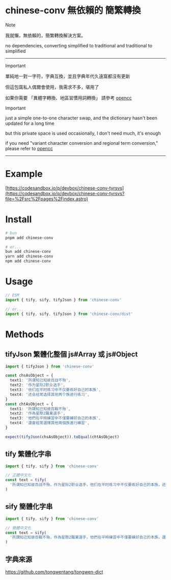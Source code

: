 # chinese-conv 無依賴的 簡繁轉換

> [!NOTE]
>
> 我就懶，無依賴的，簡繁轉換解決方案。
>
> no dependencies, converting simplified to traditional and traditional to simplified

---

> [!IMPORTANT]
>
> 單純地一對一字符，字典互換，並且字典年代久遠窩都沒有更新
>
> 但這包窩私人偶爾會使用，我需求不多，堪用了
>
> 如果你需要 「異體字轉換、地區習慣用詞轉換」 請參考 [opencc](https://www.npmjs.com/package/opencc)

> [!IMPORTANT]
>
> just a simple one-to-one character swap, and the dictionary hasn't been updated for a long time
>
> but this private space is used occasionally, I don't need much, it's enough
>
> if you need "variant character conversion and regional term conversion," please refer to [opencc](https://www.npmjs.com/package/opencc)

---

# Example

[https://codesandbox.io/p/devbox/chinese-conv-tyrsvs](https://codesandbox.io/p/devbox/chinese-conv-tyrsvs?file=%2Fsrc%2Fpages%2Findex.astro)

# Install

```sh
# bun
pnpm add chinese-conv

# or...
bun add chinese-conv
yarn add chinese-conv
npm add chinese-conv
```

# Usage

```ts
// ESM
import { tify, sify, tifyJson } from 'chinese-conv'

// or...
import { tify, sify, tifyJson } from 'chinese-conv/dist'
```

# Methods

## tifyJson 繁體化整個 js#Array 或 js#Object

```ts
import { tifyJson } from 'chinese-conv'

const chsAsObject = {
  text1: '所谓知己知彼百战不殆',
  text2: '作为星际2职业选手',
  text3: '他们在平时练习中不仅要练好自己的本族',
  text4: '还会经常选择其他两个族进行练习',
}
const chtAsObject = {
  text1: '所謂知己知彼百戰不殆',
  text2: '作為星際2職業選手',
  text3: '他們在平時練習中不僅要練好自己的本族',
  text4: '還會經常選擇其他兩個族進行練習',
}

expect(tifyJson(chsAsObject)).toEqual(chtAsObject)
```

## tify 繁體化字串

```ts
import { tify, sify } from 'chinese-conv'

// 正體中文化
const text = tify(
  '所谓知己知彼百战不殆，作为星际2职业选手，他们在平时练习中不仅要练好自己的本族，还会经常选择其他两个族进行练习，这样可以更加了解本族之外两个种族的运营流程、弱点、真空期等。因此不只有Flash，全世界许多职业选手都会在练习时偶尔使用下别的种族，这也是他们众多练习手段的一种。',
)
```

## sify 簡體化字串

```ts
import { tify, sify } from 'chinese-conv'

// 簡體中文化
const text = sify(
  '所謂知己知彼百戰不殆，作為星際2職業選手，他們在平時練習中不僅要練好自己的本族，還會經常選擇其他兩個族進行練習，這樣可以更加了解本族之外兩個種族的運營流程、弱點、真空期等。因此不只有Flash，全世界許多職業選手都會在練習時偶爾使用下別的種族，這也是他們眾多練習手段的一種。',
)
```

## 字典來源

https://github.com/tongwentang/tongwen-dict
